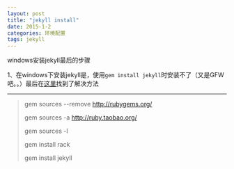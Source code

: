 ```yaml
---
layout: post
title: "jekyll install"
date: 2015-1-2
categories: 环境配置
tags: jekyll
---
```

windows安装jekyll最后的步骤

1、在windows下安装jekyll是，使用`gem install jekyll`时安装不了（又是GFW吧。。）最后在[这里](https://github.com/jekyll/jekyll/issues/1409 "https://github.com/jekyll/jekyll/issues/1409")找到了解决方法

<!-- more -->

----------
>gem sources --remove http://rubygems.org/
>
>gem sources -a http://ruby.taobao.org/
>
>gem sources -l
>
>gem install rack 
>
>gem install jekyll
